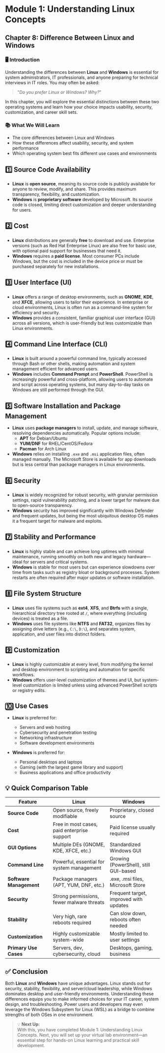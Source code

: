 # Module 1: Understanding Linux Concepts

## Chapter 8: Difference Between Linux and Windows

### 🖥️ Introduction

Understanding the differences between **Linux** and **Windows** is essential for system administrators, IT professionals, and anyone preparing for technical interviews in IT roles. You may often be asked:

> "_Do you prefer Linux or Windows? Why?_"

In this chapter, you will explore the essential distinctions between these two operating systems and learn how your choice impacts usability, security, customization, and career skill sets.

### 📚 What We Will Learn

- The core differences between Linux and Windows
- How these differences affect usability, security, and system performance
- Which operating system best fits different use cases and environments

## 1️⃣ Source Code Availability

- **Linux** is **open source**, meaning its source code is publicly available for anyone to review, modify, and share. This provides maximum transparency, flexibility, and customization.
- **Windows** is **proprietary software** developed by Microsoft. Its source code is closed, limiting direct customization and deeper understanding for users.

## 2️⃣ Cost

- **Linux** distributions are generally **free** to download and use. Enterprise versions (such as Red Hat Enterprise Linux) are also free for basic use, with optional paid support for businesses that need it.
- **Windows** requires a **paid license**. Most consumer PCs include Windows, but the cost is included in the device price or must be purchased separately for new installations.

## 3️⃣ User Interface (UI)

- **Linux** offers a range of desktop environments, such as **GNOME**, **KDE**, and **XFCE**, allowing users to tailor their experience. In enterprise or cloud environments, Linux is often run as a command-line system for efficiency and security.
- **Windows** provides a consistent, familiar graphical user interface (GUI) across all versions, which is user-friendly but less customizable than Linux environments.

## 4️⃣ Command Line Interface (CLI)

- **Linux** is built around a powerful command line, typically accessed through Bash or other shells, making automation and system management efficient for advanced users.
- **Windows** includes **Command Prompt** and **PowerShell**. PowerShell is increasingly powerful and cross-platform, allowing users to automate and script across operating systems, but many day-to-day tasks on Windows are still performed through the GUI.

## 5️⃣ Software Installation and Package Management

- **Linux** uses **package managers** to install, update, and manage software, resolving dependencies automatically. Popular options include:
  - **APT** for Debian/Ubuntu
  - **YUM/DNF** for RHEL/CentOS/Fedora
  - **Pacman** for Arch Linux
- **Windows** relies on installing `.exe` and `.msi` application files, often managed manually. The Microsoft Store is available for app downloads but is less central than package managers in Linux environments.

## 6️⃣ Security

- **Linux** is widely recognized for robust security, with granular permission settings, rapid vulnerability patching, and a lower target for malware due to open-source transparency.
- **Windows** security has improved significantly with Windows Defender and frequent updates, but being the most ubiquitous desktop OS makes it a frequent target for malware and exploits.

## 7️⃣ Stability and Performance

- **Linux** is highly stable and can achieve long uptimes with minimal maintenance, running smoothly on both new and legacy hardware—ideal for servers and critical systems.
- **Windows** is stable for most users but can experience slowdowns over time from tasks such as registry bloat or background processes. System restarts are often required after major updates or software installation.

## 8️⃣ File System Structure

- **Linux** uses file systems such as **ext4**, **XFS**, and **Btrfs** with a single, hierarchical directory tree rooted at `/`, where everything (including devices) is treated as a file.
- **Windows** uses file systems like **NTFS** and **FAT32**, organizes files by assigning drive letters (e.g., `C:\`, `D:\`), and separates system, application, and user files into distinct folders.

## 9️⃣ Customization

- **Linux** is highly customizable at every level, from modifying the kernel and desktop environment to scripting and automation for specific workflows.
- **Windows** offers user-level customization of themes and UI, but system-level customization is limited unless using advanced PowerShell scripts or registry edits.

## 🔟 Use Cases

- **Linux** is preferred for:
  - Servers and web hosting
  - Cybersecurity and penetration testing
  - Networking infrastructure
  - Software development environments

- **Windows** is preferred for:
  - Personal desktops and laptops
  - Gaming (with the largest game library and support)
  - Business applications and office productivity

## 💡 Quick Comparison Table

| Feature                | Linux                                         | Windows                                 |
|------------------------|-----------------------------------------------|-----------------------------------------|
| **Source Code**        | Open source, freely modifiable                | Proprietary, closed source              |
| **Cost**               | Free in most cases, paid enterprise support   | Paid license usually required           |
| **GUI Options**        | Multiple DEs (GNOME, KDE, XFCE, etc.)         | Standardized Windows GUI                |
| **Command Line**       | Powerful, essential for system management     | Growing (PowerShell), still GUI-based   |
| **Software Management**| Package managers (APT, YUM, DNF, etc.)        | .exe, .msi files, Microsoft Store       |
| **Security**           | Strong permissions, fewer malware threats     | Frequent target, improved with updates  |
| **Stability**          | Very high, rare reboots required              | Can slow down, reboots often needed     |
| **Customization**      | Highly customizable system-wide               | Mostly limited to user settings         |
| **Primary Use Cases**  | Servers, dev, cybersecurity, cloud            | Desktops, gaming, business              |

## ✅ Conclusion

Both **Linux** and **Windows** have unique advantages. Linux stands out for security, stability, flexibility, and server/cloud leadership, while Windows dominates desktop and user-friendly environments. Understanding these differences equips you to make informed choices for your IT career, system design, and troubleshooting. Power users and developers may even leverage the Windows Subsystem for Linux (WSL) as a bridge to combine strengths of both OSes in one environment.

> 💡 **Next Up:**  
> With this, you have completed Module 1: Understanding Linux Concepts. Next, you will set up your virtual lab environment—an essential step for hands-on Linux learning and practical skill development.
